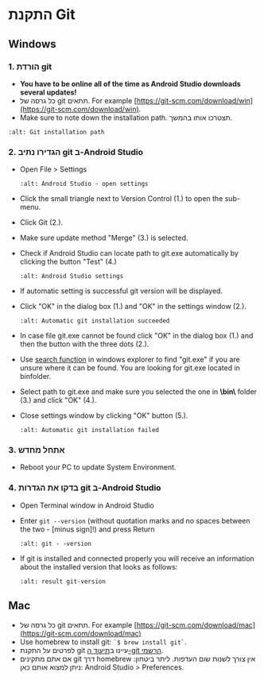 # התקנת Git

## Windows

### 1. הורדת git

- **You have to be online all of the time as Android Studio downloads several updates!**
- כל גרסה של git תתאים. For example [https://git-scm.com/download/win](https://git-scm.com/download/win).
- Make sure to note down the installation path. תצטרכו אותו בהמשך.

```{image} ../images/Update_GitPath.png
:alt: Git installation path
```

### 2. הגדירו נתיב git ב-Android Studio

- Open File > Settings

  ```{image} ../images/Update_GitSettings1.png
  :alt: Android Studio - open settings
  ```

- Click the small triangle next to Version Control (1.) to open the sub-menu.

- Click Git (2.).

- Make sure update method "Merge" (3.) is selected.

- Check if Android Studio can locate path to git.exe automatically by clicking the button "Test" (4.)

  ```{image} ../images/AndroidStudio361_09.png
  :alt: Android Studio settings
  ```

- If automatic setting is successful git version will be displayed.

- Click "OK" in the dialog box (1.) and "OK" in the settings window (2.).

  ```{image} ../images/AndroidStudio361_10.png
  :alt: Automatic git installation succeeded
  ```

- In case file git.exe cannot be found click "OK" in the dialog box (1.) and then the button with the three dots (2.).

- Use [search function](https://www.tenforums.com/tutorials/94452-search-file-explorer-windows-10-a.html) in windows explorer to find "git.exe" if you are unsure where it can be found. You are looking for git.exe located in binfolder.

- Select path to git.exe and make sure you selected the one in **\\bin\\** folder (3.) and click "OK" (4.).

- Close settings window by clicking "OK" button (5.).

  ```{image} ../images/AndroidStudio361_11.png
  :alt: Automatic git installation failed
  ```

### 3. אתחל מחדש

- Reboot your PC to update System Environment.

### 4. בדקו את הגדרות git ב-Android Studio

- Open Terminal window in Android Studio

- Enter `git --version` (without quotation marks and no spaces between the two - \[minus sign\]!) and press Return

  ```{image} ../images/AndroidStudio_gitversion1.png
  :alt: git - -version
  ```

- If git is installed and connected properly you will receive an information about the installed version that looks as follows:

  ```{image} ../images/AndroidStudio_gitversion2.png
  :alt: result git-version
  ```

## Mac

- כל גרסה של git תתאים. For example [https://git-scm.com/download/mac](https://git-scm.com/download/mac)
- Use homebrew to install git: `` `$ brew install git` ``.
- לפרטים על התקנת git עיינו ב[תיעוד ה-git הרשמי](https://git-scm.com/book/en/v2/Getting-Started-Installing-Git).
- אם אתם מתקינים git דרך homebrew אין צורך לשנות שום העדפות. ליתר ביטחון: ניתן למצוא אותם כאן: Android Studio > Preferences.
